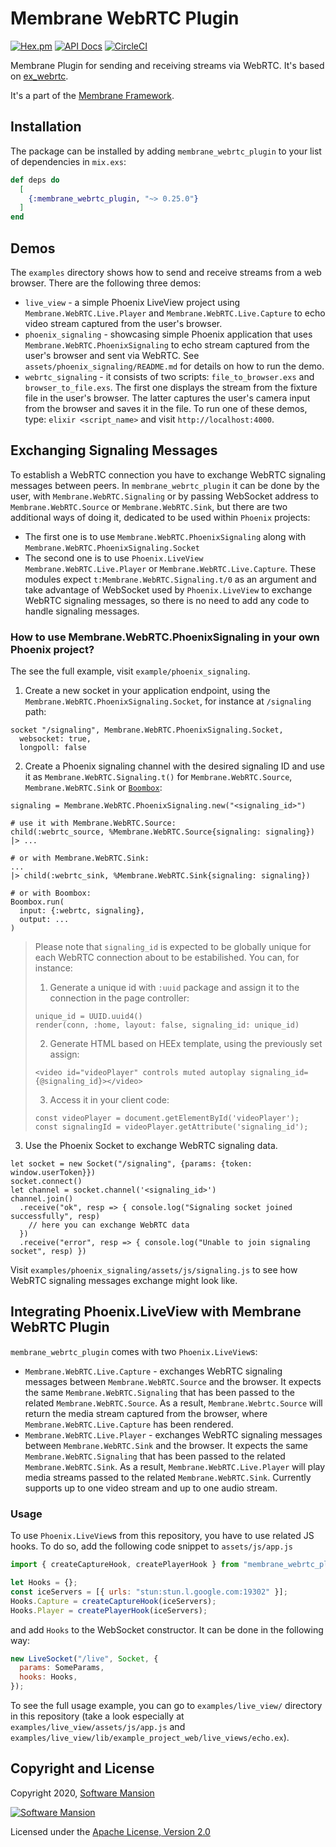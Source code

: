 # Membrane WebRTC Plugin

[![Hex.pm](https://img.shields.io/hexpm/v/membrane_webrtc_plugin.svg)](https://hex.pm/packages/membrane_webrtc_plugin)
[![API Docs](https://img.shields.io/badge/api-docs-yellow.svg?style=flat)](https://hexdocs.pm/membrane_webrtc_plugin)
[![CircleCI](https://circleci.com/gh/membraneframework/membrane_webrtc_plugin.svg?style=svg)](https://circleci.com/gh/membraneframework/membrane_webrtc_plugin)

Membrane Plugin for sending and receiving streams via WebRTC. It's based on [ex_webrtc](https://github.com/elixir-webrtc/ex_webrtc).

It's a part of the [Membrane Framework](https://membrane.stream).

## Installation

The package can be installed by adding `membrane_webrtc_plugin` to your list of dependencies in `mix.exs`:

```elixir
def deps do
  [
    {:membrane_webrtc_plugin, "~> 0.25.0"}
  ]
end
```

## Demos

The `examples` directory shows how to send and receive streams from a web browser.
There are the following three demos:
* `live_view` - a simple Phoenix LiveView project using `Membrane.WebRTC.Live.Player` and `Membrane.WebRTC.Live.Capture` to echo video stream
captured from the user's browser.
* `phoenix_signaling` - showcasing simple Phoenix application that uses `Membrane.WebRTC.PhoenixSignaling` to echo stream captured
from the user's browser and sent via WebRTC. See `assets/phoenix_signaling/README.md` for details on how to run the demo.
* `webrtc_signaling` - it consists of two scripts: `file_to_browser.exs` and `browser_to_file.exs`. The first one displays the stream from
the fixture file in the user's browser. The latter captures the user's camera input from the browser and saves it in the file.
To run one of these demos, type: `elixir <script_name>` and visit `http://localhost:4000`.

## Exchanging Signaling Messages

To establish a WebRTC connection you have to exchange WebRTC signaling messages between peers. 
In `membrane_webrtc_plugin` it can be done by the user, with `Membrane.WebRTC.Signaling` or by passing WebSocket address to 
`Membrane.WebRTC.Source` or `Membrane.WebRTC.Sink`, but there are two additional ways of doing it, dedicated to be used within
`Phoenix` projects:
 - The first one is to use `Membrane.WebRTC.PhoenixSignaling` along with `Membrane.WebRTC.PhoenixSignaling.Socket`
 - The second one is to use `Phoenix.LiveView` `Membrane.WebRTC.Live.Player` or `Membrane.WebRTC.Live.Capture`. These modules expect
 `t:Membrane.WebRTC.Signaling.t/0` as an argument and take advantage of WebSocket used by `Phoenix.LiveView` to exchange WebRTC 
 signaling messages, so there is no need to add any code to handle signaling messages.

### How to use Membrane.WebRTC.PhoenixSignaling in your own Phoenix project?

The see the full example, visit `example/phoenix_signaling`.

1. Create a new socket in your application endpoint, using the `Membrane.WebRTC.PhoenixSignaling.Socket`, for instance at `/signaling` path:
```
socket "/signaling", Membrane.WebRTC.PhoenixSignaling.Socket,
  websocket: true,
  longpoll: false
```
2. Create a Phoenix signaling channel with the desired signaling ID and use it as `Membrane.WebRTC.Signaling.t()`
for `Membrane.WebRTC.Source`, `Membrane.WebRTC.Sink` or [`Boombox`](https://github.com/membraneframework/boombox):
```
signaling = Membrane.WebRTC.PhoenixSignaling.new("<signaling_id>")

# use it with Membrane.WebRTC.Source:
child(:webrtc_source, %Membrane.WebRTC.Source{signaling: signaling})
|> ...

# or with Membrane.WebRTC.Sink:
...
|> child(:webrtc_sink, %Membrane.WebRTC.Sink{signaling: signaling})

# or with Boombox:
Boombox.run(
  input: {:webrtc, signaling},
  output: ...
)
```

>Please note that `signaling_id` is expected to be globally unique for each WebRTC connection about to be
>estabilished. You can, for instance:
>1. Generate a unique id with `:uuid` package and assign it to the connection in the page controller:
>```
>unique_id = UUID.uuid4()
>render(conn, :home, layout: false, signaling_id: unique_id)
>```
>
>2. Generate HTML based on HEEx template, using the previously set assign:
>```
><video id="videoPlayer" controls muted autoplay signaling_id={@signaling_id}></video>
>```
>
>3. Access it in your client code:
>```
>const videoPlayer = document.getElementById('videoPlayer');
>const signalingId = videoPlayer.getAttribute('signaling_id');
>```


3. Use the Phoenix Socket to exchange WebRTC signaling data.
```
let socket = new Socket("/signaling", {params: {token: window.userToken}})
socket.connect()
let channel = socket.channel('<signaling_id>')
channel.join()
  .receive("ok", resp => { console.log("Signaling socket joined successfully", resp)
    // here you can exchange WebRTC data
  })
  .receive("error", resp => { console.log("Unable to join signaling socket", resp) })
```

Visit `examples/phoenix_signaling/assets/js/signaling.js` to see how WebRTC signaling messages exchange might look like.

## Integrating Phoenix.LiveView with Membrane WebRTC Plugin

`membrane_webrtc_plugin` comes with two `Phoenix.LiveView`s: 
 - `Membrane.WebRTC.Live.Capture` - exchanges WebRTC signaling messages between `Membrane.WebRTC.Source` and the browser. It 
 expects the same `Membrane.WebRTC.Signaling` that has been passed to the related `Membrane.WebRTC.Source`. As a result, 
 `Membrane.Webrtc.Source` will return the media stream captured from the browser, where `Membrane.WebRTC.Live.Capture` has been 
 rendered.
 - `Membrane.WebRTC.Live.Player` - exchanges WebRTC signaling messages between `Membrane.WebRTC.Sink` and the browser. It 
 expects the same `Membrane.WebRTC.Signaling` that has been passed to the related `Membrane.WebRTC.Sink`. As a result, 
 `Membrane.WebRTC.Live.Player` will play media streams passed to the related `Membrane.WebRTC.Sink`. Currently supports up 
 to one video stream and up to one audio stream.

### Usage 

To use `Phoenix.LiveView`s from this repository, you have to use related JS hooks. To do so, add the following code snippet to `assets/js/app.js`

```js
import { createCaptureHook, createPlayerHook } from "membrane_webrtc_plugin";

let Hooks = {};
const iceServers = [{ urls: "stun:stun.l.google.com:19302" }];
Hooks.Capture = createCaptureHook(iceServers);
Hooks.Player = createPlayerHook(iceServers);
```

and add `Hooks` to the WebSocket constructor. It can be done in the following way:

```js
new LiveSocket("/live", Socket, {
  params: SomeParams,
  hooks: Hooks,
});
```

To see the full usage example, you can go to `examples/live_view/` directory in this repository (take a look especially at `examples/live_view/assets/js/app.js` and `examples/live_view/lib/example_project_web/live_views/echo.ex`).

## Copyright and License

Copyright 2020, [Software Mansion](https://swmansion.com/?utm_source=git&utm_medium=readme&utm_campaign=membrane_webrtc_plugin)

[![Software Mansion](https://logo.swmansion.com/logo?color=white&variant=desktop&width=200&tag=membrane-github)](https://swmansion.com/?utm_source=git&utm_medium=readme&utm_campaign=membrane_webrtc_plugin)

Licensed under the [Apache License, Version 2.0](LICENSE)
